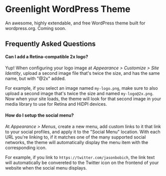 # Greenlight WordPress Theme

An awesome, highly extendable, and free WordPress theme built for wordpress.org. Coming soon.

## Frequently Asked Questions

#### Can I add a Retina-compatible 2x logo?

Yup! When configuring your logo image at *Appearance > Customize > Site Identity*, upload a second image file that's twice the size, and has the same name, but with "@2x" added.

For example, if you select an image named `my-logo.png`, make sure to also upload a second image that's twice the size and named `my-logo@2x.png`. Now when your site loads, the theme will look for that second image in your media library to use for Retina and HiDPI devices.

#### How do I setup the social menu?

At *Appearance > Menus*, create a new menu, add custom links to it that link to your social profiles, and apply it to the "Social Menu" location. With each URL you're linking to, if it matches one of the many supported social networks, the theme will automatically display the menu item with the corresponding icon.

For example, if you link to `https://twitter.com/jasonbobich`, the link text will automatically be convereted to the Twitter icon on the frontend of your website when the social menu displays.
